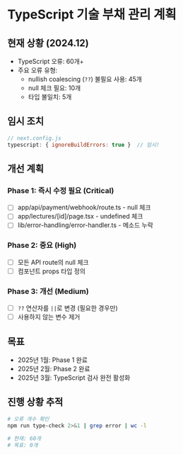 # TypeScript 기술 부채 관리 계획

## 현재 상황 (2024.12)
- TypeScript 오류: 60개+
- 주요 오류 유형:
  - nullish coalescing (`??`) 불필요 사용: 45개
  - null 체크 필요: 10개
  - 타입 불일치: 5개

## 임시 조치
```javascript
// next.config.js
typescript: { ignoreBuildErrors: true }  // 임시!
```

## 개선 계획

### Phase 1: 즉시 수정 필요 (Critical)
- [ ] app/api/payment/webhook/route.ts - null 체크
- [ ] app/lectures/[id]/page.tsx - undefined 체크
- [ ] lib/error-handling/error-handler.ts - 메소드 누락

### Phase 2: 중요 (High)
- [ ] 모든 API route의 null 체크
- [ ] 컴포넌트 props 타입 정의

### Phase 3: 개선 (Medium)
- [ ] `??` 연산자를 `||`로 변경 (필요한 경우만)
- [ ] 사용하지 않는 변수 제거

## 목표
- 2025년 1월: Phase 1 완료
- 2025년 2월: Phase 2 완료
- 2025년 3월: TypeScript 검사 완전 활성화

## 진행 상황 추적
```bash
# 오류 개수 확인
npm run type-check 2>&1 | grep error | wc -l

# 현재: 60개
# 목표: 0개
```